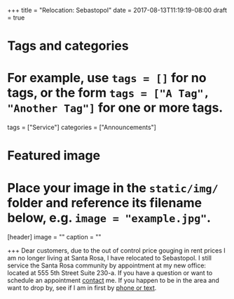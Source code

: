 +++
title = "Relocation: Sebastopol"
date = 2017-08-13T11:19:19-08:00
draft = true

# Tags and categories
# For example, use `tags = []` for no tags, or the form `tags = ["A Tag", "Another Tag"]` for one or more tags.
tags = ["Service"]
categories = ["Announcements"]

# Featured image
# Place your image in the `static/img/` folder and reference its filename below, e.g. `image = "example.jpg"`.
[header]
image = ""
caption = ""

+++
Dear customers, due to the out of control price gouging in rent prices I am no longer living at Santa Rosa, I have relocated to Sebastopol. I still service the Santa Rosa community by appointment at my new office: located at 555 5th Street Suite 230-a. If you have a question or want to schedule an appointment [contact](/#contact) me.  If you happen to be in the area and want to drop by, see if I am in first by [phone or text](/#contact).
